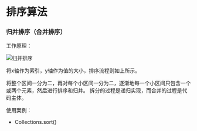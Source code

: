 # 排序算法

### 归并排序（合并排序）

工作原理：

![归并排序](https://images2018.cnblogs.com/blog/741682/201805/741682-20180531230154409-830091394.gif)

将x轴作为索引，y轴作为值的大小，排序流程则如上所示。

将整个区间一分为二，再对每个小区间一分为二，逐渐地每一个小区间只包含一个或两个元素，然后进行排序和归并。
拆分的过程是递归实现，而合并的过程是代码主体。

使用案例：

+ Collections.sort()